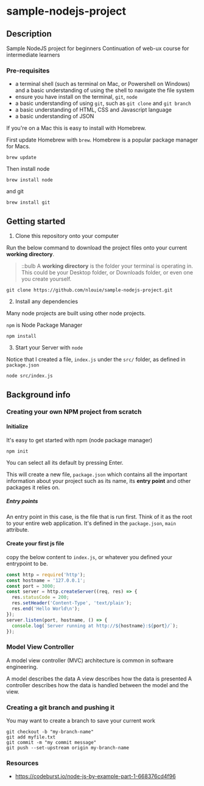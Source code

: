 # sample-nodejs-project

## Description

Sample NodeJS project for beginners
Continuation of web-ux course for intermediate learners

### Pre-requisites

- a terminal shell (such as terminal on Mac, or Powershell on Windows) and a basic understanding of using the shell to navigate the file system
- ensure you have install on the terminal, `git`, `node`
- a basic understanding of using `git`, such as `git clone` and `git branch`
- a basic understanding of HTML, CSS and Javascript language
- a basic understanding of JSON

If you're on a Mac this is easy to install with Homebrew.

First update Homebrew with `brew`. Homebrew is a popular package manager for Macs.

```shell
brew update
```

Then install node

```shell
brew install node
```

and git

```shell
brew install git
```

## Getting started

1. Clone this repository onto your computer

Run the below command to download the project files onto your current **working directory**.

> ::bulb A **working directory** is the folder your terminal is operating in.
This could be your Desktop folder, or Downloads folder, or even one you create yourself.

```shell
git clone https://github.com/nlouie/sample-nodejs-project.git
```

2. Install any dependencies

Many node projects are built using other node projects.

`npm` is Node Package Manager

```shell
npm install
```

3. Start your Server with `node`

Notice that I created a file, `index.js` under the `src/` folder, as defined in `package.json`

```shell
node src/index.js
```

## Background info

### Creating your own NPM project from scratch

#### Initialize

It's easy to get started with npm (node package manager)

```shell
npm init
```

You can select all its default by pressing Enter.

This will create a new file, `package.json` which contains all the important information about your project such as its name, its **entry point** and other packages it relies on.

##### Entry points

An entry point in this case, is the file that is run first. Think of it as the root to your entire web application. It's defined in the `package.json`, `main` attribute.

#### Create your first js file

copy the below content to `index.js`, or whatever you defined your entrypoint to be.

```Javascript
const http = require('http');
const hostname = '127.0.0.1';
const port = 3000;
const server = http.createServer((req, res) => {
  res.statusCode = 200;
  res.setHeader('Content-Type', 'text/plain');
  res.end('Hello World\n');
});
server.listen(port, hostname, () => {
  console.log(`Server running at http://${hostname}:${port}/`);
});

```

### Model View Controller

A model view controller (MVC) architecture is common in software engineering.

A model describes the data
A view describes how the data is presented
A controller describes how the data is handled between the model and the view.


### Creating a git branch and pushing it


You may want to create a branch to save your current work

```
git checkout -b "my-branch-name"
git add myfile.txt
git commit -m "my commit message"
git push --set-upstream origin my-branch-name
```

### Resources

- https://codeburst.io/node-js-by-example-part-1-668376cd4f96
